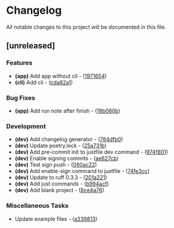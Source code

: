 # Changelog

All notable changes to this project will be documented in this file.

## [unreleased]

### Features

- **(app)** Add app without cli - ([1971654](https://github.com/pythoninja/sshgen/commit/1971654721d59f1545219fe7044755fecd07c3fa))
- **(cli)** Add cli - ([cda82a1](https://github.com/pythoninja/sshgen/commit/cda82a14f58062da51f4209a8f9f3eb9d2658a39))

### Bug Fixes

- **(app)** Add run note after finish - ([18b080b](https://github.com/pythoninja/sshgen/commit/18b080b86c2f128162ac51c7d236394f792d0281))

### Development

- **(dev)** Add changelog generator - ([784dfb0](https://github.com/pythoninja/sshgen/commit/784dfb09737f64d20b2db604969d7bde49c64190))
- **(dev)** Update poetry.lock - ([25a731b](https://github.com/pythoninja/sshgen/commit/25a731b0492d8a0de7c724b634e1a25820727a29))
- **(dev)** Add pre-commit init to justfile dev command - ([974f801](https://github.com/pythoninja/sshgen/commit/974f801b70948a40a65697cfc6c2eb0308a763fa))
- **(dev)** Enable signing commits - ([ae627cb](https://github.com/pythoninja/sshgen/commit/ae627cbcee09bb3170230f2ffc0180390f8172c7))
- **(dev)** Test sign push - ([060ac22](https://github.com/pythoninja/sshgen/commit/060ac22c8fcd31074c0718cf3061e21fca56c47b))
- **(dev)** Add enable-sign command to justfile - ([74fe3cc](https://github.com/pythoninja/sshgen/commit/74fe3ccdf800a562a4ddab45f3a8e06fe0475e63))
- **(dev)** Update to ruff 0.3.3 - ([201a221](https://github.com/pythoninja/sshgen/commit/201a221e9bfe0db579a05d93fdadb8b0474075a4))
- **(dev)** Add just commands - ([b994acf](https://github.com/pythoninja/sshgen/commit/b994acfb759e3e6deedc52276ee7b64259526bac))
- **(dev)** Add blank project - ([8ce4a76](https://github.com/pythoninja/sshgen/commit/8ce4a763e519c8b4568c1d0b74d43d6c07717cdc))

### Miscellaneous Tasks

- Update example files - ([a339813](https://github.com/pythoninja/sshgen/commit/a3398133b259eabdae7c877a9f25b31bf0508617))

<!-- generated by git-cliff -->
